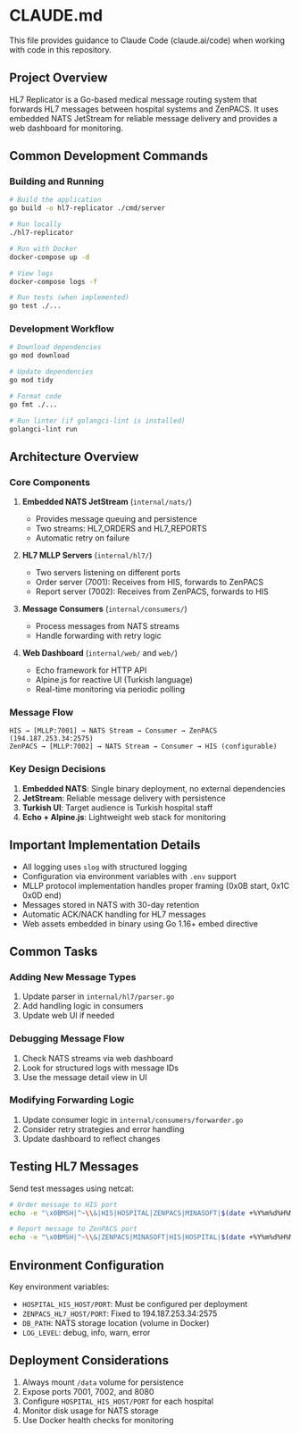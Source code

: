 # CLAUDE.md

This file provides guidance to Claude Code (claude.ai/code) when working with code in this repository.

## Project Overview

HL7 Replicator is a Go-based medical message routing system that forwards HL7 messages between hospital systems and ZenPACS. It uses embedded NATS JetStream for reliable message delivery and provides a web dashboard for monitoring.

## Common Development Commands

### Building and Running
```bash
# Build the application
go build -o hl7-replicator ./cmd/server

# Run locally
./hl7-replicator

# Run with Docker
docker-compose up -d

# View logs
docker-compose logs -f

# Run tests (when implemented)
go test ./...
```

### Development Workflow
```bash
# Download dependencies
go mod download

# Update dependencies
go mod tidy

# Format code
go fmt ./...

# Run linter (if golangci-lint is installed)
golangci-lint run
```

## Architecture Overview

### Core Components

1. **Embedded NATS JetStream** (`internal/nats/`)
   - Provides message queuing and persistence
   - Two streams: HL7_ORDERS and HL7_REPORTS
   - Automatic retry on failure

2. **HL7 MLLP Servers** (`internal/hl7/`)
   - Two servers listening on different ports
   - Order server (7001): Receives from HIS, forwards to ZenPACS
   - Report server (7002): Receives from ZenPACS, forwards to HIS

3. **Message Consumers** (`internal/consumers/`)
   - Process messages from NATS streams
   - Handle forwarding with retry logic

4. **Web Dashboard** (`internal/web/` and `web/`)
   - Echo framework for HTTP API
   - Alpine.js for reactive UI (Turkish language)
   - Real-time monitoring via periodic polling

### Message Flow
```
HIS → [MLLP:7001] → NATS Stream → Consumer → ZenPACS (194.187.253.34:2575)
ZenPACS → [MLLP:7002] → NATS Stream → Consumer → HIS (configurable)
```

### Key Design Decisions

1. **Embedded NATS**: Single binary deployment, no external dependencies
2. **JetStream**: Reliable message delivery with persistence
3. **Turkish UI**: Target audience is Turkish hospital staff
4. **Echo + Alpine.js**: Lightweight web stack for monitoring

## Important Implementation Details

- All logging uses `slog` with structured logging
- Configuration via environment variables with `.env` support
- MLLP protocol implementation handles proper framing (0x0B start, 0x1C 0x0D end)
- Messages stored in NATS with 30-day retention
- Automatic ACK/NACK handling for HL7 messages
- Web assets embedded in binary using Go 1.16+ embed directive

## Common Tasks

### Adding New Message Types
1. Update parser in `internal/hl7/parser.go`
2. Add handling logic in consumers
3. Update web UI if needed

### Debugging Message Flow
1. Check NATS streams via web dashboard
2. Look for structured logs with message IDs
3. Use the message detail view in UI

### Modifying Forwarding Logic
1. Update consumer logic in `internal/consumers/forwarder.go`
2. Consider retry strategies and error handling
3. Update dashboard to reflect changes

## Testing HL7 Messages

Send test messages using netcat:
```bash
# Order message to HIS port
echo -e "\x0BMSH|^~\\&|HIS|HOSPITAL|ZENPACS|MINASOFT|$(date +%Y%m%d%H%M%S)||ORM^O01|TEST123|P|2.5\x1C\x0D" | nc localhost 7001

# Report message to ZenPACS port  
echo -e "\x0BMSH|^~\\&|ZENPACS|MINASOFT|HIS|HOSPITAL|$(date +%Y%m%d%H%M%S)||ORU^R01|TEST456|P|2.5\x1C\x0D" | nc localhost 7002
```

## Environment Configuration

Key environment variables:
- `HOSPITAL_HIS_HOST/PORT`: Must be configured per deployment
- `ZENPACS_HL7_HOST/PORT`: Fixed to 194.187.253.34:2575
- `DB_PATH`: NATS storage location (volume in Docker)
- `LOG_LEVEL`: debug, info, warn, error

## Deployment Considerations

1. Always mount `/data` volume for persistence
2. Expose ports 7001, 7002, and 8080
3. Configure `HOSPITAL_HIS_HOST/PORT` for each hospital
4. Monitor disk usage for NATS storage
5. Use Docker health checks for monitoring